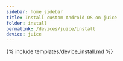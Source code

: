 ```yaml
---
sidebar: home_sidebar
title: Install custom Android OS on juice
folder: install
permalink: /devices/juice/install
device: juice
---
```

{% include templates/device_install.md %}
